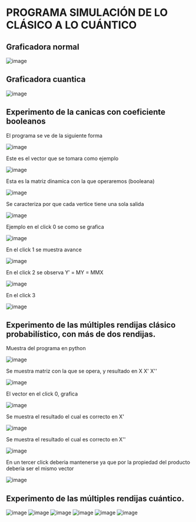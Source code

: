 
# PROGRAMA SIMULACIÓN DE LO CLÁSICO A LO CUÁNTICO

## Graficadora normal

![image](https://user-images.githubusercontent.com/88836525/134413040-ace7ba1b-8cae-4cdb-ac91-e1b8c102bb77.png)

## Graficadora cuantica

![image](https://user-images.githubusercontent.com/88836525/134415542-e1f7a0f1-d904-444c-98da-31dbac14deb8.png)

## Experimento de la canicas con coeficiente booleanos

El programa se ve de la siguiente forma

![image](https://user-images.githubusercontent.com/88836525/134415566-33e0f6ad-5437-48a2-bf5a-8da439eab152.png)

Este es el vector que se tomara como ejemplo

![image](https://user-images.githubusercontent.com/88836525/134847245-248a6308-7ff3-43b8-bbb8-7510692e8d22.png)

Esta es la matriz dinamica con la que operaremos (booleana)

![image](https://user-images.githubusercontent.com/88836525/134847268-cb35a1e8-318d-4354-87d8-55b25fb32571.png)

Se caracteriza por que cada vertice tiene una sola salida

![image](https://user-images.githubusercontent.com/88836525/134847282-cbd762bb-ba32-41fc-aaf2-b6b52e8b2f61.png)

Ejemplo en el click 0 se como se grafica

![image](https://user-images.githubusercontent.com/88836525/134847337-719c0322-8371-402a-bf68-08003ea76f62.png)

En el click 1 se muestra avance 

![image](https://user-images.githubusercontent.com/88836525/134847361-65fb3d17-be9e-4552-86e6-d25d8dfdd5a7.png)

En el click 2 se observa Y′ = MY = MMX

![image](https://user-images.githubusercontent.com/88836525/134847390-533fc360-0506-47b0-8af9-1d9e6cf32db9.png)

En el click 3

![image](https://user-images.githubusercontent.com/88836525/134847411-f0f7ae90-43e7-4a58-87db-49671deff281.png)



## Experimento de las múltiples rendijas clásico probabilístico, con más de dos rendijas.

Muestra del programa en python

![image](https://user-images.githubusercontent.com/88836525/134415595-fc5d58b7-67c3-44b4-8d85-caaac9950cbc.png)

Se muestra matriz con la que se opera, y resultado en X X' X'' 

![image](https://user-images.githubusercontent.com/88836525/134847455-6fbb8c93-b4b4-4b31-9d40-5e59e5a3bbb5.png)

El vector en el click 0, grafica

![image](https://user-images.githubusercontent.com/88836525/134847633-117bbd6d-3525-4b23-b2a3-850fd26e4d1a.png)

Se muestra el resultado el cual es correcto en X'

![image](https://user-images.githubusercontent.com/88836525/134847650-fc0d34db-35a9-4a88-b1f5-bb165f4684ee.png)

Se muestra el resultado el cual es correcto en X''

![image](https://user-images.githubusercontent.com/88836525/134847669-f21f5b14-595d-42ae-9fb7-294604661098.png)

En un tercer click deberia mantenerse ya que por la propiedad del producto deberia ser el mismo vector

![image](https://user-images.githubusercontent.com/88836525/134847708-3c81b5f8-2cf7-40df-adae-6ff9d3798db2.png)



## Experimento de las múltiples rendijas cuántico.
![image](https://user-images.githubusercontent.com/88836525/134415615-36ac278c-d36a-42b2-93c2-8296256a7122.png)
![image](https://user-images.githubusercontent.com/88836525/134847882-e58f6bd1-07a7-4696-b2d5-7d160ad8768b.png)
![image](https://user-images.githubusercontent.com/88836525/134847896-83b2831e-363e-4111-ab76-5353119e43f8.png)
![image](https://user-images.githubusercontent.com/88836525/134847936-d6cdb772-68a2-4783-86cc-86cb8373b1ad.png)
![image](https://user-images.githubusercontent.com/88836525/134847974-73eda209-7052-40bc-83ba-37b3e2563e9e.png)
![image](https://user-images.githubusercontent.com/88836525/134848001-38cde30a-d264-44b2-b7ee-8bf0e1ef8eae.png)

